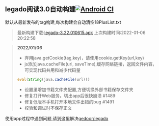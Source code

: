 ## legado阅读3.0自动构建[![Android CI](https://github.com/10bits/gedoor-Build/workflows/Android%20CI/badge.svg)](https://github.com/10bits/gedoor-Build/actions)

默认从最新发布的tag构建,每次构建会自动清空18PlusList.txt

> 最新构建下载:[legado-3.22.010615.apk](https://github.com/10bits/gedoor-Build/releases/download/legado-3.22.010615/legado-3.22.010615.apk) 上次构建时间:2022-01-06 20:22:58
<!--start-->
> **2022/01/06**
> 
> * 弃用java.getCookie(tag,key)，请使用cookie.getKey(url,key)
> * js添加java.cacheFile(url, saveTime),缓存网络链接，返回文件内容，可实现代码共用和减少代码量
> ```js
> eval(String(java.cacheFile(url)))
> ```
> * 设置里增加书籍文件夹配置,方便切换外部书籍保存文件夹
> * 修复打开Web服务，切出app后很快崩溃 #1489
> * 修复低版本手机打开本地文件出错的bug #1491
> * 校验和调试时不保存正文
<!--end-->
  
使用app过程中遇到问题,请到这里解决[gedoor/legado](https://github.com/gedoor/legado/issues)

